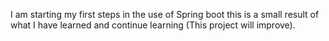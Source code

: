 I am starting my first steps in the use of Spring boot this is a small result of what I have learned and continue learning (This project will improve).
